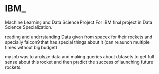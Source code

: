 # IBM_

Machine Learning and Data Science Project For IBM final project in Data Science Specialization.

reading and understanding Data given from spacex for their rockets and specially falcon9 that has special things about it 
(can relaunch multiple times without big budget)

my job was to analyze data and making queries about datasets to get full sense about this rocket and then predict the success of launching future rockets.
